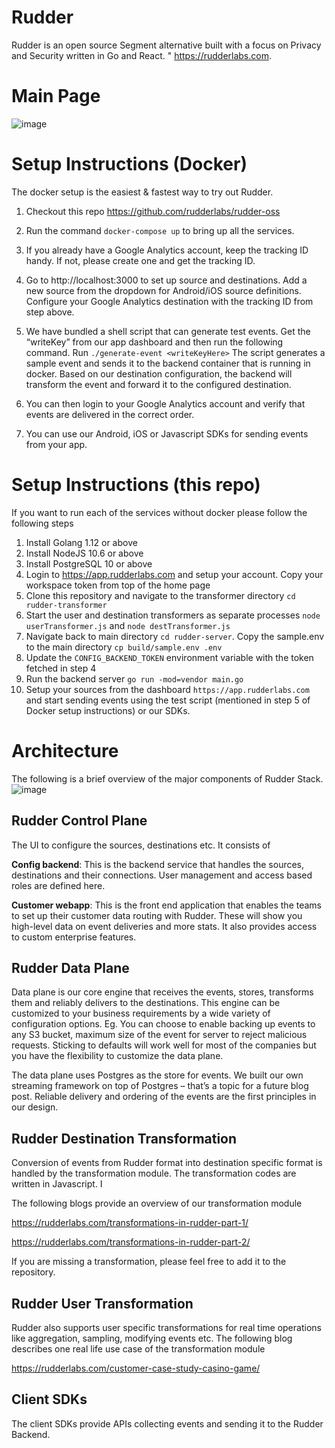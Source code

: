 
# Rudder

Rudder is an open source Segment alternative built with a focus on Privacy and Security written in Go and React. " https://rudderlabs.com.
 
Main Page
=========

![image](https://user-images.githubusercontent.com/52487451/64673168-0b802180-d48b-11e9-8535-9292eff0aa45.png)

Setup Instructions (Docker)
===========================

The docker setup is the easiest & fastest way to try out Rudder. 

1. Checkout this repo https://github.com/rudderlabs/rudder-oss
2. Run the command `docker-compose up` to bring up all the services.
3. If you already have a Google Analytics account, keep the tracking ID handy. If not, please create one and get the tracking ID.
4. Go to http://localhost:3000 to set up source and destinations. Add a new source from the dropdown for Android/iOS source definitions. Configure your Google Analytics destination with the tracking ID from step above.

5. We have bundled a shell script that can generate test events. Get the “writeKey” from our app dashboard and then run the following command. Run `./generate-event <writeKeyHere>`
 The script generates a sample event and sends it to the backend container that is running in docker. Based on our destination configuration, the backend will transform the event and forward it to the configured destination.
 
6. You can then login to your Google Analytics account and verify that events are delivered in the correct order.

7. You can use our Android, iOS or Javascript SDKs for sending events from your app.

Setup Instructions (this repo)
==============================

If you want to run each of the services without docker please follow the following steps

1. Install Golang 1.12 or above
2. Install NodeJS 10.6 or above
3. Install PostgreSQL 10 or above
4. Login to https://app.rudderlabs.com and setup your account. Copy your workspace token from top of the home page
5. Clone this repository and navigate to the transformer directory `cd rudder-transformer`
6. Start the user and destination transformers as separate processes `node userTransformer.js` and `node destTransformer.js`
7. Navigate back to main directory `cd rudder-server`. Copy the sample.env to the main directory `cp build/sample.env .env`
8. Update the `CONFIG_BACKEND_TOKEN` environment variable with the token fetched in step 4
9. Run the backend server `go run -mod=vendor main.go`
10. Setup your sources from the dashboard `https://app.rudderlabs.com` and start sending events using the test script (mentioned in step 5 of Docker setup instructions) or our SDKs.


Architecture
============
The following is a  brief overview of the major components of Rudder Stack.
![image](https://user-images.githubusercontent.com/52487451/64673994-471beb00-d48d-11e9-854f-2c3fbc021e63.jpg)

## Rudder Control Plane

The UI to configure the sources, destinations etc. It consists of 

**Config backend**: This is the backend service that handles the sources, destinations and their connections. User management and access based roles are defined here.

**Customer webapp**: This is the front end application that enables the teams to set up their customer data routing with Rudder. These will show you high-level data on event deliveries and more stats. It also provides access to custom enterprise features. 
 
## Rudder Data Plane  

Data plane is our core engine that receives the events, stores, transforms them and reliably delivers to the destinations. This engine can be customized to your business requirements by a wide variety of configuration options. Eg. You can choose to enable backing up events to any S3 bucket, maximum size of the event for server to reject malicious requests. Sticking to defaults will work well for most of the companies but you have the flexibility to customize the data plane.

The data plane uses Postgres as the store for events. We built our own streaming framework on top of Postgres – that’s a topic for a future blog post. Reliable delivery and ordering of the events are the first principles in our design.

## Rudder Destination Transformation

Conversion of events from Rudder format into destination specific format is handled by the transformation module. The transformation codes are written in Javascript. I

The following blogs provide an overview of our transformation module

https://rudderlabs.com/transformations-in-rudder-part-1/

https://rudderlabs.com/transformations-in-rudder-part-2/

If you are missing a transformation, please feel free to add it to the repository.

## Rudder User Transformation

Rudder also supports user specific transformations  for real time operations like aggregation, sampling, modifying events etc. The following blog describes one real life use case of the transformation module

https://rudderlabs.com/customer-case-study-casino-game/

## Client SDKs

The client SDKs provide APIs collecting events and sending it to the Rudder Backend.

